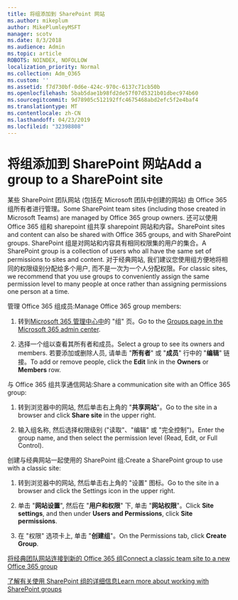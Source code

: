 ```yaml
---
title: 将组添加到 SharePoint 网站
ms.author: mikeplum
author: MikePlumleyMSFT
manager: scotv
ms.date: 8/3/2018
ms.audience: Admin
ms.topic: article
ROBOTS: NOINDEX, NOFOLLOW
localization_priority: Normal
ms.collection: Adm_O365
ms.custom: ''
ms.assetid: f7d730bf-0d6e-424c-970c-6137c71cb50b
ms.openlocfilehash: 5bab5dae1b98fd2de57f07d5321b01dbec974b60
ms.sourcegitcommit: 9d78905c512192ffc4675468abd2efc5f2e4baf4
ms.translationtype: MT
ms.contentlocale: zh-CN
ms.lasthandoff: 04/23/2019
ms.locfileid: "32398808"
---
```

# <a name="add-a-group-to-a-sharepoint-site"></a><span data-ttu-id="a2a3e-102">将组添加到 SharePoint 网站</span><span class="sxs-lookup"><span data-stu-id="a2a3e-102">Add a group to a SharePoint site</span></span>

<span data-ttu-id="a2a3e-103">某些 SharePoint 团队网站 (包括在 Microsoft 团队中创建的网站) 由 Office 365 组所有者进行管理。</span><span class="sxs-lookup"><span data-stu-id="a2a3e-103">Some SharePoint team sites (including those created in Microsoft Teams) are managed by Office 365 group owners.</span></span> <span data-ttu-id="a2a3e-104">还可以使用 Office 365 组和 sharepoint 组共享 sharepoint 网站和内容。</span><span class="sxs-lookup"><span data-stu-id="a2a3e-104">SharePoint sites and content can also be shared with Office 365 groups, and with SharePoint groups.</span></span> <span data-ttu-id="a2a3e-105">SharePoint 组是对网站和内容具有相同权限集的用户的集合。</span><span class="sxs-lookup"><span data-stu-id="a2a3e-105">A SharePoint group is a collection of users who all have the same set of permissions to sites and content.</span></span> <span data-ttu-id="a2a3e-106">对于经典网站, 我们建议您使用组方便地将相同的权限级别分配给多个用户, 而不是一次为一个人分配权限。</span><span class="sxs-lookup"><span data-stu-id="a2a3e-106">For classic sites, we recommend that you use groups to conveniently assign the same permission level to many people at once rather than assigning permissions one person at a time.</span></span>
  
<span data-ttu-id="a2a3e-107">管理 Office 365 组成员:</span><span class="sxs-lookup"><span data-stu-id="a2a3e-107">Manage Office 365 group members:</span></span>
  
1. <span data-ttu-id="a2a3e-108">转到[Microsoft 365 管理中心中](https://portal.office.com/adminportal/home#/groups)的 "组" 页。</span><span class="sxs-lookup"><span data-stu-id="a2a3e-108">Go to the [Groups page in the Microsoft 365 admin center](https://portal.office.com/adminportal/home#/groups).</span></span>
    
2. <span data-ttu-id="a2a3e-109">选择一个组以查看其所有者和成员。</span><span class="sxs-lookup"><span data-stu-id="a2a3e-109">Select a group to see its owners and members.</span></span> <span data-ttu-id="a2a3e-110">若要添加或删除人员, 请单击 "**所有者**" 或 "**成员**" 行中的 "**编辑**" 链接。</span><span class="sxs-lookup"><span data-stu-id="a2a3e-110">To add or remove people, click the **Edit** link in the **Owners** or **Members** row.</span></span> 
    
<span data-ttu-id="a2a3e-111">与 Office 365 组共享通信网站:</span><span class="sxs-lookup"><span data-stu-id="a2a3e-111">Share a communication site with an Office 365 group:</span></span>
  
1. <span data-ttu-id="a2a3e-112">转到浏览器中的网站, 然后单击右上角的 "**共享网站**"。</span><span class="sxs-lookup"><span data-stu-id="a2a3e-112">Go to the site in a browser and click **Share site** in the upper right.</span></span> 
    
2. <span data-ttu-id="a2a3e-113">输入组名称, 然后选择权限级别 ("读取"、"编辑" 或 "完全控制")。</span><span class="sxs-lookup"><span data-stu-id="a2a3e-113">Enter the group name, and then select the permission level (Read, Edit, or Full Control).</span></span>
    
<span data-ttu-id="a2a3e-114">创建与经典网站一起使用的 SharePoint 组:</span><span class="sxs-lookup"><span data-stu-id="a2a3e-114">Create a SharePoint group to use with a classic site:</span></span>
  
1. <span data-ttu-id="a2a3e-115">转到浏览器中的网站, 然后单击右上角的 "设置" 图标。</span><span class="sxs-lookup"><span data-stu-id="a2a3e-115">Go to the site in a browser and click the Settings icon in the upper right.</span></span>
    
2. <span data-ttu-id="a2a3e-116">单击 "**网站设置**", 然后在 "**用户和权限**" 下, 单击 "**网站权限**"。</span><span class="sxs-lookup"><span data-stu-id="a2a3e-116">Click **Site settings**, and then under **Users and Permissions**, click **Site permissions**.</span></span>
    
3. <span data-ttu-id="a2a3e-117">在 "权限" 选项卡上, 单击 "**创建组**"。</span><span class="sxs-lookup"><span data-stu-id="a2a3e-117">On the Permissions tab, click **Create Group**.</span></span>
    
[<span data-ttu-id="a2a3e-118">将经典团队网站连接到新的 Office 365 组</span><span class="sxs-lookup"><span data-stu-id="a2a3e-118">Connect a classic team site to a new Office 365 group</span></span>](https://go.microsoft.com/fwlink/?linkid=2008654)
  
[<span data-ttu-id="a2a3e-119">了解有关使用 SharePoint 组的详细信息</span><span class="sxs-lookup"><span data-stu-id="a2a3e-119">Learn more about working with SharePoint groups</span></span>](https://go.microsoft.com/fwlink/?linkid=874658)
  

